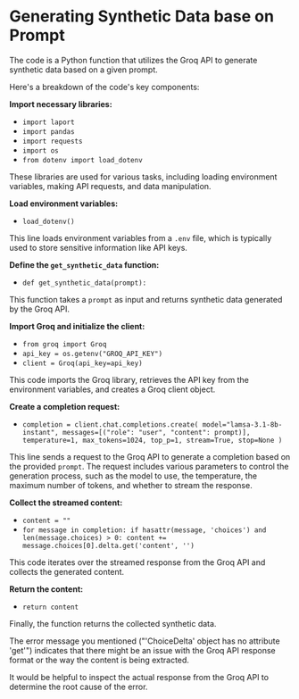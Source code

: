 # Generating Synthetic Data base on Prompt

The code is a Python function that utilizes the Groq API to generate synthetic data based on a given prompt. 

Here's a breakdown of the code's key components:

**Import necessary libraries:**

- `import laport`
- `import pandas`
- `import requests`
- `import os`
- `from dotenv import load_dotenv`

These libraries are used for various tasks, including loading environment variables, making API requests, and data manipulation.

**Load environment variables:**

- `load_dotenv()`

This line loads environment variables from a `.env` file, which is typically used to store sensitive information like API keys.

**Define the `get_synthetic_data` function:**

- `def get_synthetic_data(prompt):`

This function takes a `prompt` as input and returns synthetic data generated by the Groq API.

**Import Groq and initialize the client:**

- `from groq import Groq`
- `api_key = os.getenv("GROQ_API_KEY")`
- `client = Groq(api_key=api_key)`

This code imports the Groq library, retrieves the API key from the environment variables, and creates a Groq client object.

**Create a completion request:**

- `completion = client.chat.completions.create(
    model="lamsa-3.1-8b-instant",
    messages=[("role": "user", "content": prompt)],
    temperature=1,
    max_tokens=1024,
    top_p=1,
    stream=True,
    stop=None
)`

This line sends a request to the Groq API to generate a completion based on the provided `prompt`. The request includes various parameters to control the generation process, such as the model to use, the temperature, the maximum number of tokens, and whether to stream the response.

**Collect the streamed content:**

- `content = ""`
- `for message in completion:
    if hasattr(message, 'choices') and len(message.choices) > 0:
        content += message.choices[0].delta.get('content', '')`

This code iterates over the streamed response from the Groq API and collects the generated content.

**Return the content:**

- `return content`

Finally, the function returns the collected synthetic data.

The error message you mentioned ("'ChoiceDelta' object has no attribute 'get'") indicates that there might be an issue with the Groq API response format or the way the content is being extracted. 

It would be helpful to inspect the actual response from the Groq API to determine the root cause of the error.
